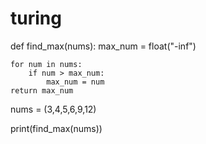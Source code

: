 # turing

def find_max(nums):
    max_num = float("-inf")

    for num in nums:
        if num > max_num:
            max_num = num
    return max_num

nums = (3,4,5,6,9,12)

print(find_max(nums))
